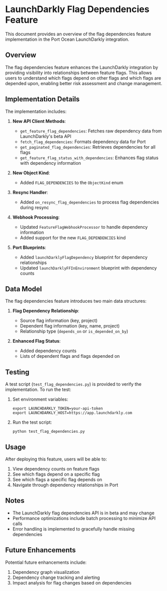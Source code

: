 # LaunchDarkly Flag Dependencies Feature

This document provides an overview of the flag dependencies feature implementation in the Port Ocean LaunchDarkly integration.

## Overview

The flag dependencies feature enhances the LaunchDarkly integration by providing visibility into relationships between feature flags. This allows users to understand which flags depend on other flags and which flags are depended upon, enabling better risk assessment and change management.

## Implementation Details

The implementation includes:

1. **New API Client Methods**:
   - `get_feature_flag_dependencies`: Fetches raw dependency data from LaunchDarkly's beta API
   - `fetch_flag_dependencies`: Formats dependency data for Port
   - `get_paginated_flag_dependencies`: Retrieves dependencies for all flags
   - `get_feature_flag_status_with_dependencies`: Enhances flag status with dependency information

2. **New Object Kind**:
   - Added `FLAG_DEPENDENCIES` to the `ObjectKind` enum

3. **Resync Handler**:
   - Added `on_resync_flag_dependencies` to process flag dependencies during resync

4. **Webhook Processing**:
   - Updated `FeatureFlagWebhookProcessor` to handle dependency information
   - Added support for the new `FLAG_DEPENDENCIES` kind

5. **Port Blueprints**:
   - Added `launchDarklyFlagDependency` blueprint for dependency relationships
   - Updated `launchDarklyFFInEnvironment` blueprint with dependency counts

## Data Model

The flag dependencies feature introduces two main data structures:

1. **Flag Dependency Relationship**:
   - Source flag information (key, project)
   - Dependent flag information (key, name, project)
   - Relationship type (`depends_on` or `is_depended_on_by`)

2. **Enhanced Flag Status**:
   - Added dependency counts
   - Lists of dependent flags and flags depended on

## Testing

A test script (`test_flag_dependencies.py`) is provided to verify the implementation. To run the test:

1. Set environment variables:
   ```
   export LAUNCHDARKLY_TOKEN=your-api-token
   export LAUNCHDARKLY_HOST=https://app.launchdarkly.com
   ```

2. Run the test script:
   ```
   python test_flag_dependencies.py
   ```

## Usage

After deploying this feature, users will be able to:

1. View dependency counts on feature flags
2. See which flags depend on a specific flag
3. See which flags a specific flag depends on
4. Navigate through dependency relationships in Port

## Notes

- The LaunchDarkly flag dependencies API is in beta and may change
- Performance optimizations include batch processing to minimize API calls
- Error handling is implemented to gracefully handle missing dependencies

## Future Enhancements

Potential future enhancements include:

1. Dependency graph visualization
2. Dependency change tracking and alerting
3. Impact analysis for flag changes based on dependencies
